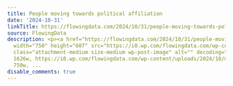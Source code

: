 ```yaml
---
title: People moving towards political affiliation
date: '2024-10-31'
linkTitle: https://flowingdata.com/2024/10/31/people-moving-towards-political-affiliation/
source: FlowingData
description: <p><a href="https://flowingdata.com/2024/10/31/people-moving-towards-political-affiliation/"><img
  width="750" height="607" src="https://i0.wp.com/flowingdata.com/wp-content/uploads/2024/10/moving-parties.png?fit=750%2C607&amp;quality=100&amp;ssl=1"
  class="attachment-medium size-medium wp-post-image" alt="" decoding="async" srcset="https://i0.wp.com/flowingdata.com/wp-content/uploads/2024/10/moving-parties.png?w=1626&amp;quality=100&amp;ssl=1
  1626w, https://i0.wp.com/flowingdata.com/wp-content/uploads/2024/10/moving-parties.png?resize=750%2C607&amp;quality=100&amp;ssl=1
  750w, ...
disable_comments: true
---
```

<p><a href="https://flowingdata.com/2024/10/31/people-moving-towards-political-affiliation/"><img width="750" height="607" src="https://i0.wp.com/flowingdata.com/wp-content/uploads/2024/10/moving-parties.png?fit=750%2C607&amp;quality=100&amp;ssl=1" class="attachment-medium size-medium wp-post-image" alt="" decoding="async" srcset="https://i0.wp.com/flowingdata.com/wp-content/uploads/2024/10/moving-parties.png?w=1626&amp;quality=100&amp;ssl=1 1626w, https://i0.wp.com/flowingdata.com/wp-content/uploads/2024/10/moving-parties.png?resize=750%2C607&amp;quality=100&amp;ssl=1 750w, ...
